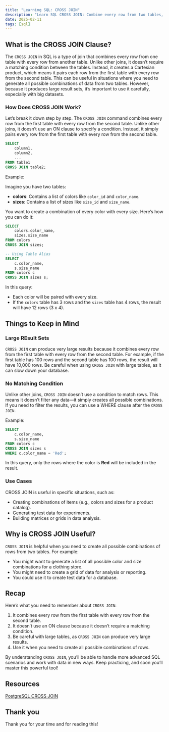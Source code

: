 ```yaml
---
title: "Learning SQL: CROSS JOIN"
description: "Learn SQL CROSS JOIN: Combine every row from two tables, create all possible combinations, and understand its use cases for data analysis."
date: 2025-02-11
tags: [sql]
---
```


## What is the CROSS JOIN Clause?

The `CROSS JOIN` in SQL is a type of join that combines every row from one table with every row from another table. Unlike other joins, it doesn’t require a matching condition between the tables. Instead, it creates a Cartesian product, which means it pairs each row from the first table with every row from the second table. This can be useful in situations where you need to generate all possible combinations of data from two tables. However, because it produces large result sets, it’s important to use it carefully, especially with big datasets.

### How Does CROSS JOIN Work?

Let’s break it down step by step. The `CROSS JOIN` command combines every row from the first table with every row from the second table. Unlike other joins, it doesn’t use an ON clause to specify a condition. Instead, it simply pairs every row from the first table with every row from the second table.

```sql
SELECT 
    column1, 
    column2, 
    ...  
FROM table1  
CROSS JOIN table2;
```

Example:

Imagine you have two tables:

- **colors**: Contains a list of colors like `color_id` and `color_name`.
- **sizes**: Contains a list of sizes like `size_id` and `size_name`.

You want to create a combination of every color with every size. Here’s how you can do it:

```sql
SELECT 
    colors.color_name, 
    sizes.size_name  
FROM colors  
CROSS JOIN sizes;

-- Using Table Alias
SELECT 
    c.color_name, 
    s.size_name  
FROM colors c  
CROSS JOIN sizes s;
```

In this query:

- Each color will be paired with every size.
- If the `colors` table has 3 rows and the `sizes` table has 4 rows, the result will have 12 rows (3 x 4).

## Things to Keep in Mind

### Large REsult Sets

`CROSS JOIN` can produce very large results because it combines every row from the first table with every row from the second table. For example, if the first table has 100 rows and the second table has 100 rows, the result will have 10,000 rows. Be careful when using `CROSS JOIN` with large tables, as it can slow down your database.

### No Matching Condition

Unlike other joins, `CROSS JOIN` doesn’t use a condition to match rows. This means it doesn’t filter any data—it simply creates all possible combinations. If you need to filter the results, you can use a WHERE clause after the `CROSS JOIN`.

Example:

```sql
SELECT 
    c.color_name, 
    s.size_name  
FROM colors c  
CROSS JOIN sizes s  
WHERE c.color_name = 'Red';
```

In this query, only the rows where the color is **Red** will be included in the result.

### Use Cases

CROSS JOIN is useful in specific situations, such as:

- Creating combinations of items (e.g., colors and sizes for a product catalog).
- Generating test data for experiments.
- Building matrices or grids in data analysis.

## Why is CROSS JOIN Useful?

`CROSS JOIN` is helpful when you need to create all possible combinations of rows from two tables. For example:

- You might want to generate a list of all possible color and size combinations for a clothing store.
- You might need to create a grid of data for analysis or reporting.
- You could use it to create test data for a database.

## Recap

Here’s what you need to remember about `CROSS JOIN`:

1. It combines every row from the first table with every row from the second table.
2. It doesn’t use an ON clause because it doesn’t require a matching condition.
3. Be careful with large tables, as `CROSS JOIN` can produce very large results.
4. Use it when you need to create all possible combinations of rows.

By understanding `CROSS JOIN`, you’ll be able to handle more advanced SQL scenarios and work with data in new ways. Keep practicing, and soon you’ll master this powerful tool!

## Resources

[PostgreSQL CROSS JOIN](https://neon.tech/postgresql/postgresql-tutorial/postgresql-cross-join)

## Thank you

Thank you for your time and for reading this!
